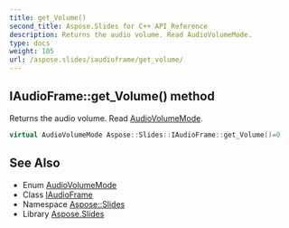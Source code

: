 ```yaml
---
title: get_Volume()
second_title: Aspose.Slides for C++ API Reference
description: Returns the audio volume. Read AudioVolumeMode.
type: docs
weight: 105
url: /aspose.slides/iaudioframe/get_volume/
---
```

## IAudioFrame::get_Volume() method


Returns the audio volume. Read [AudioVolumeMode](../../audiovolumemode/).

```cpp
virtual AudioVolumeMode Aspose::Slides::IAudioFrame::get_Volume()=0
```

## See Also

* Enum [AudioVolumeMode](../../audiovolumemode/)
* Class [IAudioFrame](../)
* Namespace [Aspose::Slides](../../)
* Library [Aspose.Slides](../../../)